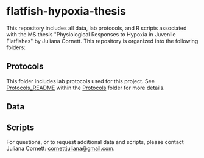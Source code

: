 # flatfish-hypoxia-thesis
This repository includes all data, lab protocols, and R scripts associated with the MS thesis "Physiological Responses to Hypoxia in Juvenile Flatfishes" by Juliana Cornett. This repository is organized into the following folders:

## Protocols

This folder includes lab protocols used for this project. See [Protocols_README](Protocols/Protocols_README.md) within the [Protocols](Protocols) folder for more details. 

## Data

## Scripts

For questions, or to request additional data and scripts, please contact Juliana Cornett: cornettjuliana@gmail.com.
